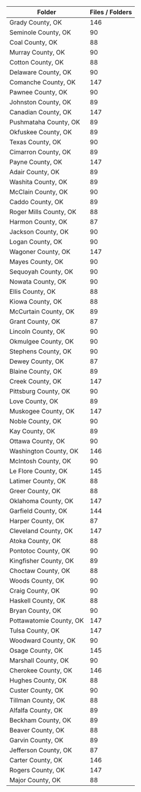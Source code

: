 | Folder                  |   Files / Folders |
|-------------------------|-------------------|
| Grady County, OK        |               146 |
| Seminole County, OK     |                90 |
| Coal County, OK         |                88 |
| Murray County, OK       |                90 |
| Cotton County, OK       |                88 |
| Delaware County, OK     |                90 |
| Comanche County, OK     |               147 |
| Pawnee County, OK       |                90 |
| Johnston County, OK     |                89 |
| Canadian County, OK     |               147 |
| Pushmataha County, OK   |                89 |
| Okfuskee County, OK     |                89 |
| Texas County, OK        |                90 |
| Cimarron County, OK     |                89 |
| Payne County, OK        |               147 |
| Adair County, OK        |                89 |
| Washita County, OK      |                89 |
| McClain County, OK      |                90 |
| Caddo County, OK        |                89 |
| Roger Mills County, OK  |                88 |
| Harmon County, OK       |                87 |
| Jackson County, OK      |                90 |
| Logan County, OK        |                90 |
| Wagoner County, OK      |               147 |
| Mayes County, OK        |                90 |
| Sequoyah County, OK     |                90 |
| Nowata County, OK       |                90 |
| Ellis County, OK        |                88 |
| Kiowa County, OK        |                88 |
| McCurtain County, OK    |                89 |
| Grant County, OK        |                87 |
| Lincoln County, OK      |                90 |
| Okmulgee County, OK     |                90 |
| Stephens County, OK     |                90 |
| Dewey County, OK        |                87 |
| Blaine County, OK       |                89 |
| Creek County, OK        |               147 |
| Pittsburg County, OK    |                90 |
| Love County, OK         |                89 |
| Muskogee County, OK     |               147 |
| Noble County, OK        |                90 |
| Kay County, OK          |                89 |
| Ottawa County, OK       |                90 |
| Washington County, OK   |               146 |
| McIntosh County, OK     |                90 |
| Le Flore County, OK     |               145 |
| Latimer County, OK      |                88 |
| Greer County, OK        |                88 |
| Oklahoma County, OK     |               147 |
| Garfield County, OK     |               144 |
| Harper County, OK       |                87 |
| Cleveland County, OK    |               147 |
| Atoka County, OK        |                88 |
| Pontotoc County, OK     |                90 |
| Kingfisher County, OK   |                89 |
| Choctaw County, OK      |                88 |
| Woods County, OK        |                90 |
| Craig County, OK        |                90 |
| Haskell County, OK      |                88 |
| Bryan County, OK        |                90 |
| Pottawatomie County, OK |               147 |
| Tulsa County, OK        |               147 |
| Woodward County, OK     |                90 |
| Osage County, OK        |               145 |
| Marshall County, OK     |                90 |
| Cherokee County, OK     |               146 |
| Hughes County, OK       |                88 |
| Custer County, OK       |                90 |
| Tillman County, OK      |                88 |
| Alfalfa County, OK      |                89 |
| Beckham County, OK      |                89 |
| Beaver County, OK       |                88 |
| Garvin County, OK       |                89 |
| Jefferson County, OK    |                87 |
| Carter County, OK       |               146 |
| Rogers County, OK       |               147 |
| Major County, OK        |                88 |